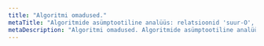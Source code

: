 ```yaml
---
title: "Algoritmi omadused."
metaTitle: "Algoritmide asümptootiline analüüs: relatsioonid 'suur-O', 'väike-o', teeta, 'suur-oomega' ja 'väike-oomega'; nende definitsioonid ning  põhiomadused"
metaDescription: "Algoritmi omadused. Algoritmide asümptootiline analüüs"
---
```


